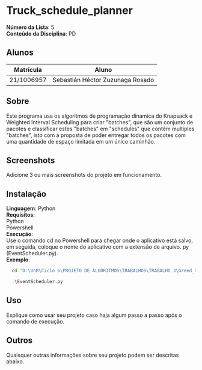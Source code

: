# Truck_schedule_planner
**Número da Lista**: 5<br>
**Conteúdo da Disciplina**: PD<br>

## Alunos
|Matrícula | Aluno |
| -- | -- |
| 21/1006957  |  Sebastián Héctor Zuzunaga Rosado |

## Sobre 
Este programa usa os algoritmos de programação dinamica do Knapsack e Weighted Interval Scheduling para criar "batches", que são um conjunto de pacotes e classificar estes "batches" em "schedules" que contêm  multiples "batches", isto com a proposta de poder entregar todos os pacotes com uma quantidade de espaço limitada em um único caminhão.

## Screenshots
Adicione 3 ou mais screenshots do projeto em funcionamento.

## Instalação 
**Linguagem**: Python<br>
**Requisitos**:<br>
Python<br>
Powershell<br>
**Execução**:<br>
Use o comando cd no Powershell para chegar onde o aplicativo está salvo, em seguida, coloque o nome do aplicativo com a extensão de arquivo. py (EventScheduler.py).<br>
**Exemplo**:<br>
```bash
  cd 'D:\UnB\Ciclo 6\PROJETO DE ALGORITMOS\TRABALHOS\TRABALHO 3\Greed_temp\.git\'
```
```bash
  .\EventScheduler.py
```
## Uso 
Explique como usar seu projeto caso haja algum passo a passo após o comando de execução.

## Outros 
Quaisquer outras informações sobre seu projeto podem ser descritas abaixo.




